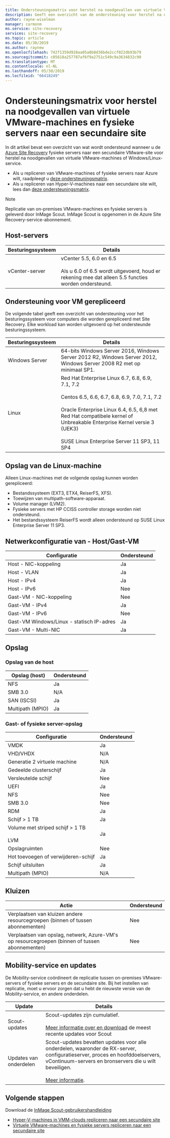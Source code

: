 ```yaml
---
title: Ondersteuningsmatrix voor herstel na noodgevallen van virtuele VMware-machines of fysieke servers naar een secundaire VMware-site met Azure Site Recovery | Microsoft Docs
description: Geeft een overzicht van de ondersteuning voor herstel na noodgevallen van virtuele VMware-machines en fysieke servers naar een secundaire site met Azure Site Recovery.
author: rayne-wiselman
manager: carmonm
ms.service: site-recovery
services: site-recovery
ms.topic: article
ms.date: 05/30/2019
ms.author: raynew
ms.openlocfilehash: 742f1359d928aa05a8b8d36bde2ccf022db93b79
ms.sourcegitcommit: c05618a257787af6f9a2751c549c9a3634832c90
ms.translationtype: MT
ms.contentlocale: nl-NL
ms.lasthandoff: 05/30/2019
ms.locfileid: "66418249"
---
```

# <a name="support-matrix-for-disaster-recovery-of-vmware-vms-and-physical-servers-to-a-secondary-site"></a>Ondersteuningsmatrix voor herstel na noodgevallen van virtuele VMware-machines en fysieke servers naar een secundaire site

In dit artikel bevat een overzicht van wat wordt ondersteund wanneer u de [Azure Site Recovery](site-recovery-overview.md) fysieke servers naar een secundaire VMware-site voor herstel na noodgevallen van virtuele VMware-machines of Windows/Linux-service.

- Als u repliceren van VMware-machines of fysieke servers naar Azure wilt, raadpleegt u [deze ondersteuningsmatrix](vmware-physical-azure-support-matrix.md).
- Als u repliceren van Hyper-V-machines naar een secundaire site wilt, lees dan [deze ondersteuningsmatrix](hyper-v-azure-support-matrix.md).

> [!NOTE]
> Replicatie van on-premises VMware-machines en fysieke servers is geleverd door InMage Scout. InMage Scout is opgenomen in de Azure Site Recovery-service-abonnement.


## <a name="host-servers"></a>Host-servers

**Besturingssysteem** | **Details**
--- | ---
vCenter-server | vCenter 5.5, 6.0 en 6.5<br/><br/> Als u 6.0 of 6.5 wordt uitgevoerd, houd er rekening mee dat alleen 5.5 functies worden ondersteund.


## <a name="replicated-vm-support"></a>Ondersteuning voor VM gerepliceerd

De volgende tabel geeft een overzicht van ondersteuning voor het besturingssysteem voor computers die worden gerepliceerd met Site Recovery. Elke workload kan worden uitgevoerd op het ondersteunde besturingssysteem.

**Besturingssysteem** | **Details**
--- | ---
Windows Server | 64-bits Windows Server 2016, Windows Server 2012 R2, Windows Server 2012, Windows Server 2008 R2 met op minimaal SP1.
Linux | Red Hat Enterprise Linux 6.7, 6.8, 6.9, 7.1, 7.2 <br/><br/> Centos 6.5, 6.6, 6.7, 6.8, 6.9, 7.0, 7.1, 7.2 <br/><br/> Oracle Enterprise Linux 6.4, 6.5, 6,8 met Red Hat compatibele kernel of Unbreakable Enterprise Kernel versie 3 (UEK3) <br/><br/> SUSE Linux Enterprise Server 11 SP3, 11 SP4 


## <a name="linux-machine-storage"></a>Opslag van de Linux-machine

Alleen Linux-machines met de volgende opslag kunnen worden gerepliceerd:

- Bestandssysteem (EXT3, ETX4, ReiserFS, XFS).
- Toewijzen van multipath-software-apparaat.
- Volume manager (LVM2).
- Fysieke servers met HP CCISS controller storage worden niet ondersteund.
- Het bestandssysteem ReiserFS wordt alleen ondersteund op SUSE Linux Enterprise Server 11 SP3.

## <a name="network-configuration---hostguest-vm"></a>Netwerkconfiguratie van - Host/Gast-VM

**Configuratie** | **Ondersteund**  
--- | --- 
Host - NIC-koppeling | Ja 
Host - VLAN | Ja 
Host - IPv4 | Ja 
Host - IPv6 | Nee 
Gast-VM - NIC-koppeling | Nee
Gast-VM - IPv4 | Ja
Gast-VM - IPv6 | Nee
Gast-VM Windows/Linux - statisch IP-adres | Ja
Gast-VM - Multi-NIC | Ja


## <a name="storage"></a>Opslag

### <a name="host-storage"></a>Opslag van de host

**Opslag (host)** | **Ondersteund** 
--- | --- 
NFS | Ja 
SMB 3.0 | N/A 
SAN (ISCSI) | Ja 
Multipath (MPIO) | Ja 

### <a name="guest-or-physical-server-storage"></a>Gast- of fysieke server-opslag

**Configuratie** | **Ondersteund** 
--- | --- 
VMDK | Ja 
VHD/VHDX | N/A 
Generatie 2 virtuele machine | N/A 
Gedeelde clusterschijf | Ja 
Versleutelde schijf | Nee 
UEFI| Ja 
NFS | Nee 
SMB 3.0 | Nee 
RDM | Ja 
Schijf > 1 TB | Ja 
Volume met striped schijf > 1 TB<br/><br/> LVM | Ja 
Opslagruimten | Nee 
Hot toevoegen of verwijderen-schijf | Ja 
Schijf uitsluiten | Ja 
Multipath (MPIO) | N/A 

## <a name="vaults"></a>Kluizen

**Actie** | **Ondersteund** 
--- | --- 
Verplaatsen van kluizen andere resourcegroepen (binnen of tussen abonnementen) | Nee 
Verplaatsen van opslag, netwerk, Azure-VM's op resourcegroepen (binnen of tussen abonnementen) | Nee 

## <a name="mobility-service-and-updates"></a>Mobility-service en updates

De Mobility-service coördineert de replicatie tussen on-premises VMware-servers of fysieke servers en de secundaire site. Bij het instellen van replicatie, moet u ervoor zorgen dat u hebt de nieuwste versie van de Mobility-service, en andere onderdelen.

| **Update** | **Details** |
| --- | --- |
|Scout-updates | Scout-updates zijn cumulatief. <br/><br/> [Meer informatie over en download](vmware-physical-secondary-disaster-recovery.md#updates) de meest recente updates voor Scout |
|Updates van onderdelen | Scout-updates bevatten updates voor alle onderdelen, waaronder de RX-server, configuratieserver, proces en hoofddoelservers, vContinuum-servers en bronservers die u wilt beveiligen.<br/><br/> [Meer informatie](vmware-physical-secondary-disaster-recovery.md#download-and-install-component-updates).|


## <a name="next-steps"></a>Volgende stappen

Download de [InMage Scout-gebruikershandleiding](https://aka.ms/asr-scout-user-guide)

- [Hyper-V-machines in VMM-clouds repliceren naar een secundaire site](tutorial-vmm-to-vmm.md)
- [Virtuele VMware-machines en fysieke servers repliceren naar een secundaire site](tutorial-vmware-to-vmware.md)
